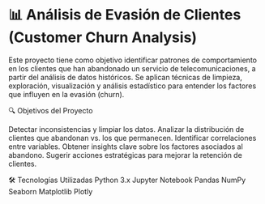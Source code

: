 # 📊 Análisis de Evasión de Clientes (Customer Churn Analysis)

Este proyecto tiene como objetivo identificar patrones de comportamiento en los clientes que han abandonado un servicio de telecomunicaciones, a partir del análisis de datos históricos. Se aplican técnicas de limpieza, exploración, visualización y análisis estadístico para entender los factores que influyen en la evasión (churn).

🔍 Objetivos del Proyecto

Detectar inconsistencias y limpiar los datos.
Analizar la distribución de clientes que abandonan vs. los que permanecen.
Identificar correlaciones entre variables.
Obtener insights clave sobre los factores asociados al abandono.
Sugerir acciones estratégicas para mejorar la retención de clientes.

🛠️ Tecnologías Utilizadas
Python 3.x
Jupyter Notebook
Pandas
NumPy
Seaborn
Matplotlib
Plotly

